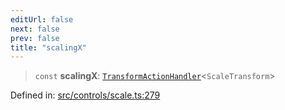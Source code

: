 ```yaml
---
editUrl: false
next: false
prev: false
title: "scalingX"
---
```


> `const` **scalingX**: [`TransformActionHandler`](/api/type-aliases/transformactionhandler/)\<`ScaleTransform`\>

Defined in: [src/controls/scale.ts:279](https://github.com/fabricjs/fabric.js/blob/b4f67b1cfd353d0e2763b168e07bce6b67895452/src/controls/scale.ts#L279)
